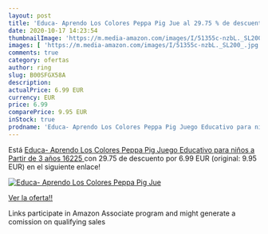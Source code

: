 ```yaml
---
layout: post
title: 'Educa- Aprendo Los Colores Peppa Pig Jue al 29.75 % de descuento'
date: 2020-10-17 14:23:54
thumbnailImage: 'https://m.media-amazon.com/images/I/51355c-nzbL._SL200_.jpg'
images: [ 'https://m.media-amazon.com/images/I/51355c-nzbL._SL200_.jpg' ]
comments: true
category: ofertas
author: ring
slug: B00SFGX58A
description:
actualPrice: 6.99 EUR
currency: EUR
price: 6.99
comparePrice: 9.95 EUR
inStock: true
prodname: 'Educa- Aprendo Los Colores Peppa Pig Juego Educativo para niños  a Partir de 3 años  16225 '
---
```


Está [Educa- Aprendo Los Colores Peppa Pig Juego Educativo para niños  a Partir de 3 años  16225 ](https://www.amazon.es/dp/B00SFGX58A/?tag=tolees-21) con 29.75 de descuento por 6.99 EUR (original: 9.95 EUR) en el siguiente enlace!

[![Educa- Aprendo Los Colores Peppa Pig Jue](https://m.media-amazon.com/images/I/51355c-nzbL._SL200_.jpg)](https://www.amazon.es/dp/B00SFGX58A/?tag=tolees-21)

[Ver la oferta!!](https://www.amazon.es/dp/B00SFGX58A/?tag=tolees-21)

Links participate in Amazon Associate program and might generate a comission on qualifying sales


